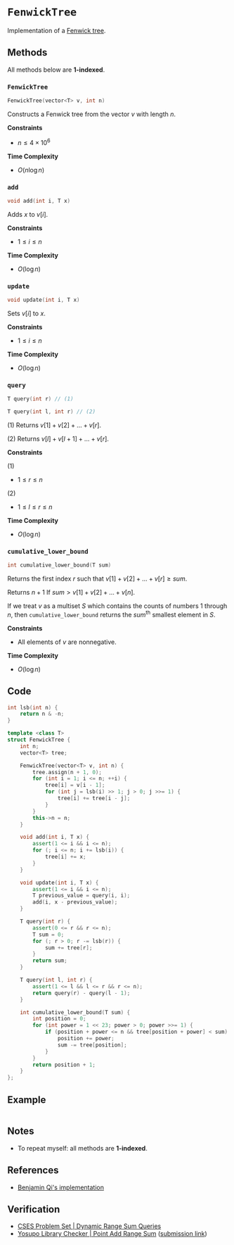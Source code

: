 # `FenwickTree`
Implementation of a [Fenwick tree](https://en.wikipedia.org/wiki/Fenwick_tree).

## Methods
All methods below are **1-indexed**.

### `FenwickTree`
```cpp
FenwickTree(vector<T> v, int n)
```

Constructs a Fenwick tree from the vector $v$ with length $n$.

**Constraints**
- $n \le 4 \times 10^{6}$ 

**Time Complexity**
- $O(n \log n)$

### `add`
```cpp
void add(int i, T x)
```

Adds $x$ to $v[i]$.

**Constraints**
- $1 \le i \le n$

**Time Complexity**
- $O(\log n)$

### `update`
```cpp
void update(int i, T x)
```

Sets $v[i]$ to $x$.

**Constraints**
- $1 \le i \le n$

**Time Complexity**
- $O(\log n)$

### `query`
```cpp
T query(int r) // (1)
```

```cpp
T query(int l, int r) // (2)
```

(1) Returns $v[1] + v[2] + \dots + v[r]$.

(2) Returns $v[l] + v[l + 1] + \dots + v[r]$.

**Constraints**

(1)
- $1 \le r \le n$

(2)
- $1 \le l \le r \le n$

**Time Complexity**
- $O(\log n)$

### `cumulative_lower_bound`
```cpp
int cumulative_lower_bound(T sum)
```

Returns the first index $r$ such that $v[1] + v[2] + \dots + v[r] \ge sum$.

Returns $n + 1$ If $sum > v[1] + v[2] + \dots + v[n]$.

If we treat $v$ as a multiset $S$ which contains the counts of numbers $1$ through $n$, then `cumulative_lower_bound`  returns the $sum^{\text{th}}$ smallest element in $S$.

**Constraints**
- All elements of $v$ are nonnegative.

**Time Complexity**
- $O(\log n)$

## Code
```cpp
int lsb(int n) {
    return n & -n;
}

template <class T>
struct FenwickTree {
    int n;
    vector<T> tree;

    FenwickTree(vector<T> v, int n) {
        tree.assign(n + 1, 0);
        for (int i = 1; i <= n; ++i) {
            tree[i] = v[i - 1];
            for (int j = lsb(i) >> 1; j > 0; j >>= 1) {
                tree[i] += tree[i - j];
            }
        }
        this->n = n;
    }

    void add(int i, T x) {
        assert(1 <= i && i <= n);
        for (; i <= n; i += lsb(i)) {
            tree[i] += x;
        }
    }

    void update(int i, T x) {
        assert(1 <= i && i <= n);
        T previous_value = query(i, i);
        add(i, x - previous_value);
    }

    T query(int r) {
        assert(0 <= r && r <= n);
        T sum = 0;
        for (; r > 0; r -= lsb(r)) {
            sum += tree[r];
        }
        return sum;
    }

    T query(int l, int r) {
        assert(1 <= l && l <= r && r <= n);
        return query(r) - query(l - 1);
    }

    int cumulative_lower_bound(T sum) {
        int position = 0;
        for (int power = 1 << 23; power > 0; power >>= 1) {
            if (position + power <= n && tree[position + power] < sum) {
                position += power;
                sum -= tree[position];
            }
        }
        return position + 1;
    }
};
```

## Example
```rust

```

## Notes
- To repeat myself: all methods are **1-indexed**.

## References
- [Benjamin Qi's implementation](https://github.com/bqi343/USACO/blob/master/Implementations/content/data-structures/1D%20Range%20Queries%20(9.2)/BIT.h)

## Verification
- [CSES Problem Set | Dynamic Range Sum Queries](https://cses.fi/problemset/task/1648)
- [Yosupo Library Checker | Point Add Range Sum](https://judge.yosupo.jp/problem/point_add_range_sum) ([submission link](https://judge.yosupo.jp/submission/94470))